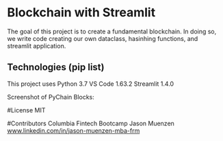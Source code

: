 # Blockchain with Streamlit

The goal of this project is to create a fundamental blockchain.  In doing so, we write code creating our own 
dataclass, hasinhing functions, and streamlit application.


## Technologies (pip list)
This project uses Python 3.7
VS Code 1.63.2
Streamlit 1.4.0




Screenshot of PyChain Blocks:




#License
MIT 

#Contributors 
Columbia Fintech Bootcamp
Jason Muenzen www.linkedin.com/in/jason-muenzen-mba-frm